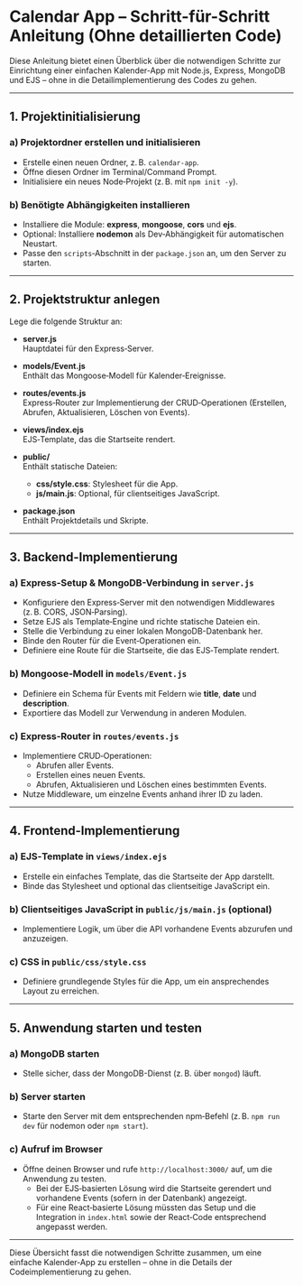 # Calendar App – Schritt-für-Schritt Anleitung (Ohne detaillierten Code)

Diese Anleitung bietet einen Überblick über die notwendigen Schritte zur Einrichtung einer einfachen Kalender-App mit Node.js, Express, MongoDB und EJS – ohne in die Detailimplementierung des Codes zu gehen.

---

## 1. Projektinitialisierung

### a) Projektordner erstellen und initialisieren
- Erstelle einen neuen Ordner, z. B. `calendar-app`.
- Öffne diesen Ordner im Terminal/Command Prompt.
- Initialisiere ein neues Node‑Projekt (z. B. mit `npm init -y`).

### b) Benötigte Abhängigkeiten installieren
- Installiere die Module: **express**, **mongoose**, **cors** und **ejs**.
- Optional: Installiere **nodemon** als Dev‑Abhängigkeit für automatischen Neustart.
- Passe den `scripts`‑Abschnitt in der `package.json` an, um den Server zu starten.

---

## 2. Projektstruktur anlegen

Lege die folgende Struktur an:

- **server.js**  
  Hauptdatei für den Express‑Server.

- **models/Event.js**  
  Enthält das Mongoose‑Modell für Kalender‑Ereignisse.

- **routes/events.js**  
  Express‑Router zur Implementierung der CRUD‑Operationen (Erstellen, Abrufen, Aktualisieren, Löschen von Events).

- **views/index.ejs**  
  EJS‑Template, das die Startseite rendert.

- **public/**  
  Enthält statische Dateien:
  - **css/style.css**: Stylesheet für die App.
  - **js/main.js**: Optional, für clientseitiges JavaScript.

- **package.json**  
  Enthält Projektdetails und Skripte.

---

## 3. Backend-Implementierung

### a) Express‑Setup & MongoDB-Verbindung in `server.js`
- Konfiguriere den Express‑Server mit den notwendigen Middlewares (z. B. CORS, JSON‑Parsing).
- Setze EJS als Template‑Engine und richte statische Dateien ein.
- Stelle die Verbindung zu einer lokalen MongoDB-Datenbank her.
- Binde den Router für die Event‑Operationen ein.
- Definiere eine Route für die Startseite, die das EJS‑Template rendert.

### b) Mongoose‑Modell in `models/Event.js`
- Definiere ein Schema für Events mit Feldern wie **title**, **date** und **description**.
- Exportiere das Modell zur Verwendung in anderen Modulen.

### c) Express‑Router in `routes/events.js`
- Implementiere CRUD‑Operationen:
  - Abrufen aller Events.
  - Erstellen eines neuen Events.
  - Abrufen, Aktualisieren und Löschen eines bestimmten Events.
- Nutze Middleware, um einzelne Events anhand ihrer ID zu laden.

---

## 4. Frontend-Implementierung

### a) EJS‑Template in `views/index.ejs`
- Erstelle ein einfaches Template, das die Startseite der App darstellt.
- Binde das Stylesheet und optional das clientseitige JavaScript ein.

### b) Clientseitiges JavaScript in `public/js/main.js` (optional)
- Implementiere Logik, um über die API vorhandene Events abzurufen und anzuzeigen.

### c) CSS in `public/css/style.css`
- Definiere grundlegende Styles für die App, um ein ansprechendes Layout zu erreichen.

---

## 5. Anwendung starten und testen

### a) MongoDB starten
- Stelle sicher, dass der MongoDB-Dienst (z. B. über `mongod`) läuft.

### b) Server starten
- Starte den Server mit dem entsprechenden npm‑Befehl (z. B. `npm run dev` für nodemon oder `npm start`).

### c) Aufruf im Browser
- Öffne deinen Browser und rufe `http://localhost:3000/` auf, um die Anwendung zu testen.  
  - Bei der EJS‑basierten Lösung wird die Startseite gerendert und vorhandene Events (sofern in der Datenbank) angezeigt.
  - Für eine React‑basierte Lösung müssten das Setup und die Integration in `index.html` sowie der React‑Code entsprechend angepasst werden.

---

Diese Übersicht fasst die notwendigen Schritte zusammen, um eine einfache Kalender-App zu erstellen – ohne in die Details der Codeimplementierung zu gehen.
